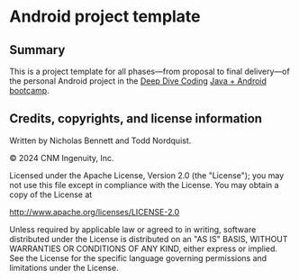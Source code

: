 # Android project template

## Summary

This is a project template for all phases&mdash;from proposal to final delivery&mdash;of the personal Android project in the [Deep Dive Coding](https://deepdivecoding.com/) [Java + Android bootcamp](https://deepdivecoding.com/java-android/).

## Credits, copyrights, and license information

Written by Nicholas Bennett and Todd Nordquist.

&copy; 2024 CNM Ingenuity, Inc.

Licensed under the Apache License, Version 2.0 (the "License");
you may not use this file except in compliance with the License.
You may obtain a copy of the License at

<http://www.apache.org/licenses/LICENSE-2.0>

Unless required by applicable law or agreed to in writing, software
distributed under the License is distributed on an "AS IS" BASIS,
WITHOUT WARRANTIES OR CONDITIONS OF ANY KIND, either express or implied.
See the License for the specific language governing permissions and
limitations under the License.
